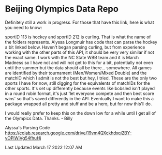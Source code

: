 # Beijing Olympics Data Repo

Definitely still a work in progress. For those that have this link, here is what you need to know:

sportID 113 is hockey and sportID 212 is curling. That is what the name of the folders represents. Alyssa Longmuir has code that can parse the hockey a bit linked below. Haven't began parsing curling, but from experience working with the other parts of this API, it should be very very similar if not the exact same. I work with the NC State WBB team and it is March Madness so I have not and will not get to this for a bit, potentially not even until the summer but the data should all be there... somewhere. All games are identified by their tournament (Men/Women/Mixed Double) and the matchID which I admit is not the best but hey, I tried. These are the only two sports I have for now, still digging for the equivalents of matchIDs for the other sports. It's set up differently because events like bobsled isn't played in a round robin format, it's just 'let everyone compete and then best score wins' so that's saved differently in the API. Eventually I want to make this a package wrapped all pretty and stuff and be a hero, but for now this'll do.

I would really prefer to keep this on the down low for a while until I get all of the Olympics Data. Thanks. - Billy

Alyssa's Parsing Code
https://colab.research.google.com/drive/19vm4QXckhdxqi2BY-vOPlWlVg54fhuHj

Last Updated March 17 2022 12:07 AM
